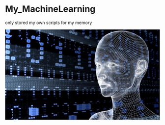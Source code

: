 # My_MachineLearning
only stored my own scripts for my memory

![机器学习](https://github.com/Alan1022/My_MachineLearning/blob/master/image/ai01.png)


